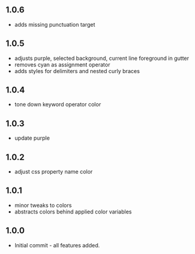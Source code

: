 ## 1.0.6

* adds missing punctuation target

## 1.0.5

* adjusts purple, selected background, current line foreground in gutter
* removes cyan as assignment operator
* adds styles for delimiters and nested curly braces

## 1.0.4

* tone down keyword operator color

## 1.0.3

* update purple

## 1.0.2

* adjust css property name color

## 1.0.1

* minor tweaks to colors
* abstracts colors behind applied color variables

## 1.0.0

* Initial commit - all features added.
